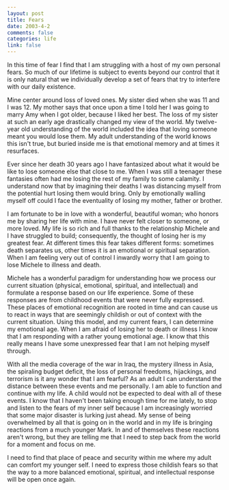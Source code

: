 ```yaml
--- 
layout: post
title: Fears
date: 2003-4-2
comments: false
categories: life
link: false
---
```

In this time of fear I find that I am struggling with a host of my own personal fears. So much of our lifetime is subject to events beyond our control that it is only natural that we individually develop a set of fears that try to interfere with our daily existence.

Mine center around loss of loved ones. My sister died when she was 11 and I was 12. My mother says that once upon a time I told her I was going to marry Amy when I got older, because I liked her best. The loss of my sister at such an early age drastically changed my view of the world. My twelve-year old understanding of the world included the idea that loving someone meant you would lose them. My adult understanding of the world knows this isn't true, but buried inside me is that emotional memory and at times it resurfaces.

Ever since her death 30 years ago I have fantasized about what it would be like to lose someone else that close to me. When I was still a teenager these fantasies often had me losing the rest of my family to some calamity. I understand now that by imagining their deaths I was distancing myself from the potential hurt losing them would bring. Only by emotionally walling myself off could I face the eventuality of losing my mother, father or brother.

I am fortunate to be in love with a wonderful, beautiful woman; who honors me by sharing her life with mine. I have never felt closer to someone, or more loved. My life is so rich and full thanks to the relationship Michele and I have struggled to build; consequently, the thought of losing her is my greatest fear. At different times this fear takes different forms: sometimes death separates us, other times it is an emotional or spiritual separation. When I am feeling very out of control I inwardly worry that I am going to lose Michele to illness and death.

Michele has a wonderful paradigm for understanding how we process our current situation (physical, emotional, spiritual, and intellectual) and formulate a response based on our life experience. Some of these responses are from childhood events that were never fully expressed. These places of emotional recognition are rooted in time and can cause us to react in ways that are seemingly childish or out of context with the current situation. Using this model, and my current fears, I can determine my emotional age. When I am afraid of losing her to death or illness I know that I am responding with a rather young emotional age. I know that this really means I have some unexpressed fear that I am not helping myself through.

With all the media coverage of the war in Iraq, the mystery illness in Asia, the spiraling budget deficit, the loss of personal freedoms, hijackings, and terrorism is it any wonder that I am fearful? As an adult I can understand the distance between these events and me personally. I am able to function and continue with my life. A child would not be expected to deal with all of these events. I know that I haven't been taking enough time for me lately, to stop and listen to the fears of my inner self because I am increasingly worried that some major disaster is lurking just ahead. My sense of being overwhelmed by all that is going on in the world and in my life is bringing reactions from a much younger Mark. In and of themselves these reactions aren't wrong, but they are telling me that I need to step back from the world for a moment and focus on me.

I need to find that place of peace and security within me where my adult can comfort my younger self. I need to express those childish fears so that the way to a more balanced emotional, spiritual, and intellectual response will be open once again.
